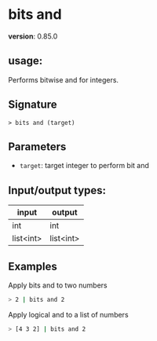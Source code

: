 # bits and

**version**: 0.85.0

## **usage**:

Performs bitwise and for integers.

## Signature

`> bits and (target)`

## Parameters

- `target`: target integer to perform bit and

## Input/output types:

| input       | output      |
| ----------- | ----------- |
| int         | int         |
| list\<int\> | list\<int\> |

## Examples

Apply bits and to two numbers

```bash
> 2 | bits and 2
```

Apply logical and to a list of numbers

```bash
> [4 3 2] | bits and 2
```
